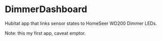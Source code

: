 # DimmerDashboard

Hubitat app that links sensor states to HomeSeer WD200 Dimmer LEDs.

Note: this my first app, caveat emptor.

